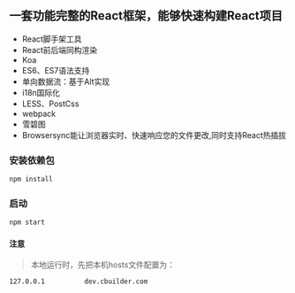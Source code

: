 ## 一套功能完整的React框架，能够快速构建React项目
* React脚手架工具
* React前后端同构渲染
* Koa
* ES6、ES7语法支持
* 单向数据流：基于Alt实现
* i18n国际化
* LESS、PostCss
* webpack
* 雪碧图
* Browsersync能让浏览器实时、快速响应您的文件更改,同时支持React热插拔

### 安装依赖包
```javascript
npm install
```

### 启动
```javascript
npm start
```
#### 注意
> 本地运行时，先把本机hosts文件配置为：
```
127.0.0.1          dev.cbuilder.com
```
